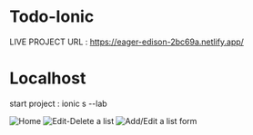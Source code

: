 
# Todo-Ionic

LIVE PROJECT URL : https://eager-edison-2bc69a.netlify.app/

# Localhost
start project : ionic s --lab

![Home](https://i.imgur.com/ruUi3Fe.png)
![Edit-Delete a list](https://i.imgur.com/pk8dktW.png)
![Add/Edit a list form](https://i.imgur.com/mYRVlta.png)

